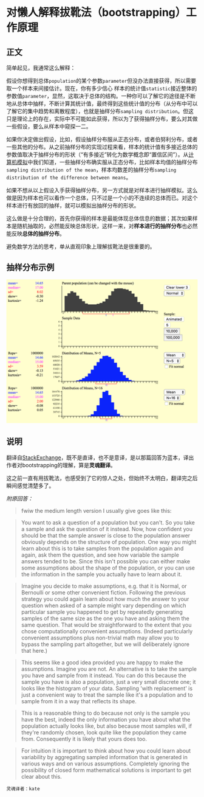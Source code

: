 # 对懒人解释拔靴法（bootstrapping）工作原理
## 正文

简单起见，我通常这么解释：

假设你想得到总体`population`的某个参数`parameter`但没办法直接获得，所以需要取一个样本来间接估计。现在，你有多少信心 样本的统计值`statistic`接近整体的参数值`parameter`，显然，这取决于总体的结构。一种你可以了解它的途径是不断地从总体中抽样，不断计算其统计值，最终得到这些统计值的分布（从分布中可以了解它的集中趋势和离散程度），也就是抽样分布`sampling distribution`。但这只是理论上的存在，实际中不可能如此获得，所以为了获得抽样分布，要么对其做一些假设，要么从样本中窥探一二。

如果你决定做出假设，比如，假设抽样分布服从正态分布，或者伯努利分布，或者一些其他的分布。从之前抽样分布的实现过程来看，样本的统计值有多接近总体的参数值取决于抽样分布的形状（“有多接近”转化为数学概念即“置信区间”）。从[计算机模拟](http://onlinestatbook.com/stat_sim/sampling_dist/index.html)中我们知道，一些抽样分布确实服从正态分布，比如样本均值的抽样分布`sampling distribution of the mean`，样本均数差的抽样分布`sampling distribution of the difference between means`。

如果不想从以上假设入手获得抽样分布，另一方式就是对样本进行抽样模拟。这么做是因为样本也可以看作一个总体，只不过是一个小的不连续的总体而已。对这个样本进行有放回的抽样，就可以模拟出抽样分布的形状。

这么做是十分合理的，首先你获得的样本是最能体现总体信息的数据；其次如果样本是随机抽取的，必然能反映总体形状，这样一来，对**样本进行的抽样分布**也必然能反映**总体的抽样分布**。 

避免数学方法的思考，单从直观印象上理解拔靴法是很重要的。

## 抽样分布示例
![](pic/sampling-distribution.png)

## 说明
翻译自[StackExchange](https://stats.stackexchange.com/questions/26088/explaining-to-laypeople-why-bootstrapping-works)，既不是直译，也不是意译，是以那篇回答为蓝本，译出作者对bootstrapping的理解，算是**灵魂翻译**。

这之前一直有用拔靴法，也感受到了它的惊人之处，但始终不太明白，翻译完之后瞬间感觉清楚多了。


*附原回答：*
> fwiw the medium length version I usually give goes like this:

> You want to ask a question of a population but you can't. So you take a sample and ask the question of it instead. Now, how confident you should be that the sample answer is close to the population answer obviously depends on the structure of population. One way you might learn about this is to take samples from the population again and again, ask them the question, and see how variable the sample answers tended to be. Since this isn't possible you can either make some assumptions about the shape of the population, or you can use the information in the sample you actually have to learn about it.

> Imagine you decide to make assumptions, e.g. that it is Normal, or Bernoulli or some other convenient fiction. Following the previous strategy you could again learn about how much the answer to your question when asked of a sample might vary depending on which particular sample you happened to get by repeatedly generating samples of the same size as the one you have and asking them the same question. That would be straightforward to the extent that you chose computationally convenient assumptions. (Indeed particularly convenient assumptions plus non-trivial math may allow you to bypass the sampling part altogether, but we will deliberately ignore that here.)

> This seems like a good idea provided you are happy to make the assumptions. Imagine you are not. An alternative is to take the sample you have and sample from it instead. You can do this because the sample you have is also a population, just a very small discrete one; it looks like the histogram of your data. Sampling 'with replacement' is just a convenient way to treat the sample like it's a population and to sample from it in a way that reflects its shape.

> This is a reasonable thing to do because not only is the sample you have the best, indeed the only information you have about what the population actually looks like, but also because most samples will, if they're randomly chosen, look quite like the population they came from. Consequently it is likely that yours does too.

> For intuition it is important to think about how you could learn about variability by aggregating sampled information that is generated in various ways and on various assumptions. Completely ignoring the possibility of closed form mathematical solutions is important to get clear about this.


`灵魂译者：kate`

